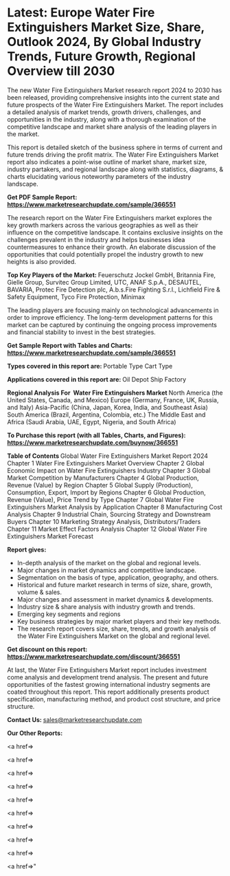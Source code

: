 # Latest: Europe Water Fire Extinguishers Market Size, Share, Outlook 2024, By Global Industry Trends, Future Growth, Regional Overview till 2030

The new Water Fire Extinguishers Market research report 2024 to 2030 has been released, providing comprehensive insights into the current state and future prospects of the Water Fire Extinguishers Market. The report includes a detailed analysis of market trends, growth drivers, challenges, and opportunities in the industry, along with a thorough examination of the competitive landscape and market share analysis of the leading players in the market.

This report is detailed sketch of the business sphere in terms of current and future trends driving the profit matrix. The Water Fire Extinguishers Market report also indicates a point-wise outline of market share, market size, industry partakers, and regional landscape along with statistics, diagrams, &amp; charts elucidating various noteworthy parameters of the industry landscape.

<strong><b>Get PDF Sample Report: <a href=https://www.marketresearchupdate.com/sample/366551>https://www.marketresearchupdate.com/sample/366551</a></b></strong>

The research report on the Water Fire Extinguishers market explores the key growth markers across the various geographies as well as their influence on the competitive landscape. It contains exclusive insights on the challenges prevalent in the industry and helps businesses idea countermeasures to enhance their growth. An elaborate discussion of the opportunities that could potentially propel the industry growth to new heights is also provided.

<strong><b>Top Key Players of the Market:
</b></strong>Feuerschutz Jockel GmbH, Britannia Fire, Gielle Group, Survitec Group Limited, UTC, ANAF S.p.A., DESAUTEL, BAVARIA, Protec Fire Detection plc, A.b.s.Fire Fighting S.r.l., Lichfield Fire & Safety Equipment, Tyco Fire Protection, Minimax<strong><b>
</b></strong>

The leading players are focusing mainly on technological advancements in order to improve efficiency. The long-term development patterns for this market can be captured by continuing the ongoing process improvements and financial stability to invest in the best strategies.

<strong><b>Get Sample Report with Tables and Charts: <a href=https://www.marketresearchupdate.com/sample/366551>https://www.marketresearchupdate.com/sample/366551</a></b></strong>

<strong><b>Types covered in this report are:
</b></strong>Portable Type
Cart Type<strong><b>
</b></strong>

<strong><b>Applications covered in this report are:
</b></strong>Oil Depot
Ship
Factory<strong><b>
</b></strong>

<strong><b>Regional Analysis For  Water Fire Extinguishers Market</b></strong><strong><b>
</b></strong>North America (the United States, Canada, and Mexico)
Europe (Germany, France, UK, Russia, and Italy)
Asia-Pacific (China, Japan, Korea, India, and Southeast Asia)
South America (Brazil, Argentina, Colombia, etc.)
The Middle East and Africa (Saudi Arabia, UAE, Egypt, Nigeria, and South Africa)

<strong><b>To Purchase this report (with all Tables, Charts, and Figures): <a href=https://www.marketresearchupdate.com/buynow/366551>https://www.marketresearchupdate.com/buynow/366551</a></b></strong>

<strong><b>Table of Contents</b></strong><strong><b>
</b></strong>Global Water Fire Extinguishers Market Report 2024
Chapter 1 Water Fire Extinguishers Market Overview
Chapter 2 Global Economic Impact on Water Fire Extinguishers Industry
Chapter 3 Global Market Competition by Manufacturers
Chapter 4 Global Production, Revenue (Value) by Region
Chapter 5 Global Supply (Production), Consumption, Export, Import by Regions
Chapter 6 Global Production, Revenue (Value), Price Trend by Type
Chapter 7 Global Water Fire Extinguishers Market Analysis by Application
Chapter 8 Manufacturing Cost Analysis
Chapter 9 Industrial Chain, Sourcing Strategy and Downstream Buyers
Chapter 10 Marketing Strategy Analysis, Distributors/Traders
Chapter 11 Market Effect Factors Analysis
Chapter 12 Global Water Fire Extinguishers Market Forecast

<strong><b>Report gives:</b></strong>

- In-depth analysis of the market on the global and regional levels.
- Major changes in market dynamics and competitive landscape.
- Segmentation on the basis of type, application, geography, and others.
- Historical and future market research in terms of size, share, growth, volume &amp; sales.
- Major changes and assessment in market dynamics &amp; developments.
- Industry size &amp; share analysis with industry growth and trends.
- Emerging key segments and regions
- Key business strategies by major market players and their key methods.
- The research report covers size, share, trends, and growth analysis of the Water Fire Extinguishers Market on the global and regional level.

<strong><b>Get discount on this report: <a href=https://www.marketresearchupdate.com/discount/366551>https://www.marketresearchupdate.com/discount/366551</a></b></strong>

At last, the Water Fire Extinguishers Market report includes investment come analysis and development trend analysis. The present and future opportunities of the fastest growing international industry segments are coated throughout this report. This report additionally presents product specification, manufacturing method, and product cost structure, and price structure.

<strong><b>Contact Us:
</b></strong>sales@marketresearchupdate.com

<strong>Our Other Reports:</strong>

<a href=></a>

<a href=></a>

<a href=></a>

<a href=></a>

<a href=></a>

<a href=></a>

<a href=></a>

<a href=></a>

<a href=></a>

<a href=></a>"
